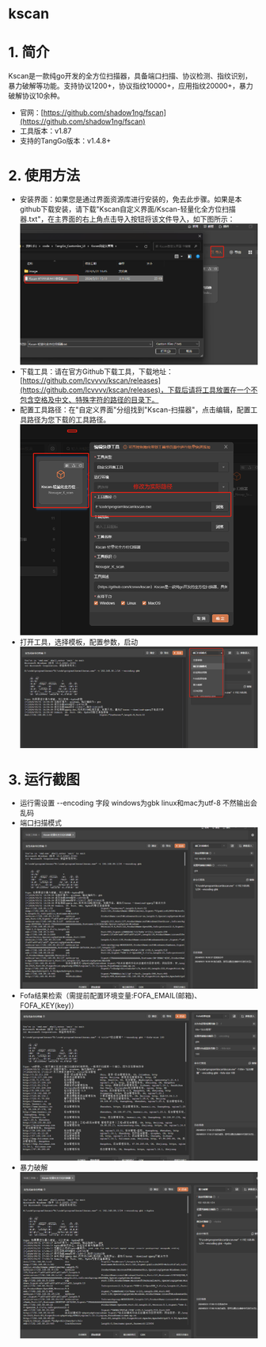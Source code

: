 # kscan

# 1. 简介
Kscan是一款纯go开发的全方位扫描器，具备端口扫描、协议检测、指纹识别，暴力破解等功能。支持协议1200+，协议指纹10000+，应用指纹20000+，暴力破解协议10余种。
- 官网：[https://github.com/shadow1ng/fscan](https://github.com/shadow1ng/fscan)
- 工具版本：v1.87
- 支持的TangGo版本：v1.4.8+
# 2. 使用方法
- 安装界面：如果您是通过界面资源库进行安装的，免去此步骤。如果是本github下载安装，请下载"Kscan自定义界面/Kscan-轻量化全方位扫描器.txt"，在主界面的右上角点击导入按钮将该文件导入，如下图所示：
  ![import.png](image/import.png)
- 下载工具：请在官方Github下载工具，下载地址：[https://github.com/lcvvvv/kscan/releases](https://github.com/lcvvvv/kscan/releases)，下载后请将工具放置在一个不包含空格及中文、特殊字符的路径的目录下。
- 配置工具路径：在"自定义界面"分组找到"Kscan-扫描器"，点击编辑，配置工具路径为您下载的工具路径。
  ![update.png](image/update.png)
- 打开工具，选择模板，配置参数，启动
  ![switch.png](image/switch.png)
# 3. 运行截图
- 运行需设置  --encoding 字段 windows为gbk  linux和mac为utf-8 不然输出会乱码
- 端口扫描模式
  ![base.png](image/port.png)
- Fofa结果检索（需提前配置环境变量:FOFA_EMAIL(邮箱)、FOFA_KEY(key)）
  ![fofa_serch.png](image/fofa_serch.png)
- 暴力破解
 ![blpj.png](image/blpj.png)
